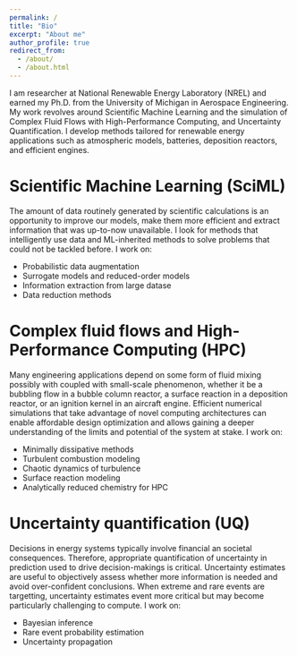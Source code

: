 ```yaml
---
permalink: /
title: "Bio"
excerpt: "About me"
author_profile: true
redirect_from: 
  - /about/
  - /about.html
---
```


I am researcher at National Renewable Energy Laboratory (NREL) and earned my Ph.D. from the University of Michigan in Aerospace Engineering. My work revolves around Scientific Machine Learning and the simulation of Complex Fluid Flows with High-Performance Computing, and Uncertainty Quantification. I develop methods tailored for renewable energy applications such as atmospheric models, batteries, deposition reactors, and efficient engines. 

Scientific Machine Learning (SciML)
======
The amount of data routinely generated by scientific calculations is an opportunity to improve our models, make them more efficient and extract information that was up-to-now unavailable. I look for methods that intelligently use data and ML-inherited methods to solve problems that could not be tackled before. I work on:
- Probabilistic data augmentation
- Surrogate models and reduced-order models
- Information extraction from large datase
- Data reduction methods

Complex fluid flows and High-Performance Computing (HPC)
======
Many engineering applications depend on some form of fluid mixing possibly with coupled with small-scale phenomenon, whether it be a bubbling flow in a bubble column reactor, a surface reaction in a deposition reactor, or an ignition kernel in an aircraft engine. Efficient numerical simulations that take advantage of novel computing architectures can enable affordable design optimization and allows gaining a deeper understanding of the limits and potential of the system at stake. 
I work on:
- Minimally dissipative methods
- Turbulent combustion modeling
- Chaotic dynamics of turbulence
- Surface reaction modeling
- Analytically reduced chemistry for HPC


Uncertainty quantification (UQ)
======
Decisions in energy systems typically involve financial an societal consequences. Therefore, appropriate quantification of uncertainty in prediction used to drive decision-makings is critical. Uncertainty estimates are useful to objectively assess whether more information is needed and avoid over-confident conclusions. When extreme and rare events are targetting, uncertainty estimates event more critical but may become particularly challenging to compute.
I work on:
- Bayesian inference
- Rare event probability estimation 
- Uncertainty propagation
